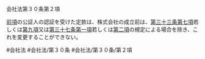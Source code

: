 会社法第３０条第２項

[前項](会社法＿＿＿＿第３０条第１項)の公証人の認証を受けた定款は、株式会社の成立前は、[第三十三条第七項](会社法＿＿＿＿第３３条第７項)若しくは[第九項](会社法＿＿＿＿第３０条第９項)又は[第三十七条第一項](会社法＿＿＿＿第３７条第１項)若しくは[第二項](会社法＿＿＿＿第３０条第２項)の規定による場合を除き、これを変更することができない。

#会社法
#会社法/第３０条
#会社法/第３０条/第２項
